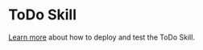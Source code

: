 ﻿# ToDo Skill

[Learn more](https://aka.ms/bftodoskill) about how to deploy and test the ToDo Skill.
